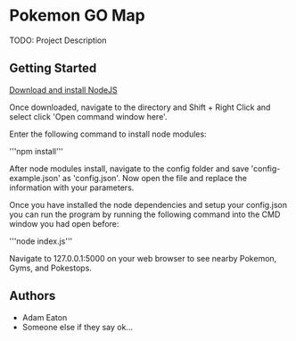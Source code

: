 # Pokemon GO Map

TODO: Project Description

## Getting Started

[Download and install NodeJS](https://nodejs.org/en/download/current/)

Once downloaded, navigate to the directory and Shift + Right Click and select click 'Open command window here'.

Enter the following command to install node modules:

'''npm install'''

After node modules install, navigate to the config folder and save 'config-example.json' as 'config.json'. Now open the file and replace the information with your parameters.

Once you have installed the node dependencies and setup your config.json you can run the program by running the following command into the CMD window you had open before:

'''node index.js'''

Navigate to 127.0.0.1:5000 on your web browser to see nearby Pokemon, Gyms, and Pokestops.

## Authors

+ Adam Eaton
+ Someone else if they say ok...
